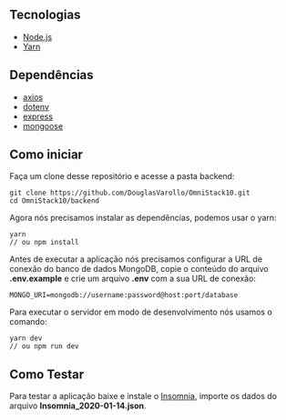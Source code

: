 ## Tecnologias

- [Node.js](https://nodejs.org/en/)
- [Yarn](https://yarnpkg.com/lang/en/)

## Dependências

- [axios](https://yarnpkg.com/en/package/axios)
- [dotenv](https://yarnpkg.com/en/package/dotenv)
- [express](https://yarnpkg.com/en/package/express)
- [mongoose](https://yarnpkg.com/en/package/mongoose)

## Como iniciar

Faça um clone desse repositório e acesse a pasta backend:

    git clone https://github.com/DouglasVarollo/OmniStack10.git
    cd OmniStack10/backend

Agora nós precisamos instalar as dependências, podemos usar o yarn:

    yarn
    // ou npm install

Antes de executar a aplicação nós precisamos configurar a URL de conexão do banco de dados MongoDB, copie o conteúdo do arquivo **.env.example** e crie um arquivo **.env** com a sua URL de conexão:

    MONGO_URI=mongodb://username:password@host:port/database

Para executar o servidor em modo de desenvolvimento nós usamos o comando:

    yarn dev
    // ou npm run dev

## Como Testar

Para testar a aplicação baixe e instale o [Insomnia](https://insomnia.rest/download/), importe os dados do arquivo **Insomnia_2020-01-14.json**.
